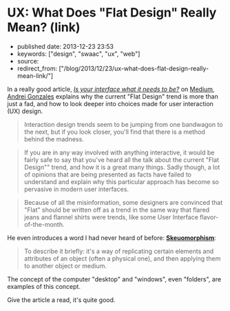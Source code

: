 # UX: What Does "Flat Design" Really Mean? (link)

- published date: 2013-12-23 23:53
- keywords: ["design", "swaac", "ux", "web"]
- source: 
- redirect_from: ["/blog/2013/12/23/ux-what-does-flat-design-really-mean-link/"]


In a really good article,
[*Is your interface what it needs to be?*](https://medium.com/building-things-on-the-internet/7c697fbbe8be)
on [Medium][medium],
[Andrei Gonzales](https://medium.com/@HugoMNL)
explains why the current "Flat Design" trend
is more than just a fad, and how to look deeper into choices
made for
user interaction (UX) design.

> Interaction design trends seem to be jumping from one bandwagon to
  the next, but if you look closer, you'll find that there is a method
  behind the madness.
  
> If you are in any way involved with anything interactive, it would
  be fairly safe to say that you've heard all the talk about the
  current "Flat Design"" trend, and how it is a great many
  things. Sadly though, a lot of opinions that are being presented as
  facts have failed to understand and explain why this particular
  approach has become so pervasive in modern user interfaces.

> Because of all the misinformation, some designers are convinced that
  "Flat" should be written off as a trend in the same way that flared
  jeans and flannel shirts were trends, like some User Interface
  flavor-of-the-month.
  
He even introduces a word I had never heard of before:
[**Skeuomorphism**](http://en.wikipedia.org/wiki/Skeuomorph):

> To describe it briefly: it's a way of replicating certain elements
  and attributes of an object (often a physical one), and then
  applying them to another object or medium.
  
The concept of the computer "desktop" and "windows", even "folders",
are examples of this concept.

Give the article a read, it's quite good.

[medium]: http://medium.com 
